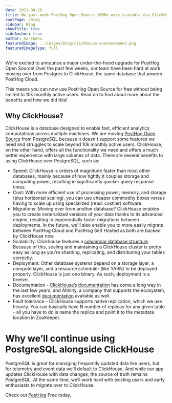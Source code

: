 ```yaml
---
date: 2021-08-20
title: We just made PostHog Open Source 1000x more scalable via ClickHouse
rootPage: /blog
sidebar: Blog
showTitle: true
hideAnchor: true
author: mo-shehu
featuredImage: ../images/blog/clickhouse-announcement.png
featuredImageType: full
---
```

We're excited to announce a major under-the-hood upgrade for PostHog Open Source! Over the past few weeks, our team have been hard at work moving over from Postgres to ClickHouse, the same database that powers PostHog Cloud.

This means you can now use PostHog Open Source for free without being limited to 10k monthly active users. Read on to find about more about the benefits and how we did this!

## Why ClickHouse?

ClickHouse is a database designed to enable fast, efficient analytics computations across multiple machines. We are moving [PostHog Open Source](https://github.com/PostHog/posthog) from PostgreSQL because it doesn't support some features we need and struggles to scale beyond 10k monthly active users. ClickHouse, on the other hand, offers all the functionality we need and offers a much better experience with large volumes of data.
There are several benefits to using ClickHouse over PostgreSQL, such as:
* Speed: ClickHouse is orders of magnitude faster than most other databases, mainly because of how tightly it couples storage and computing power, resulting in significantly quicker query response times.
* Cost: With more efficient use of processing power, memory, and storage (plus horizontal scaling), you can use cheaper commodity boxes versus having to scale up using specialized (read: costlier) software.
* Migrations: Moving over from another database? ClickHouse enables you to create materialized versions of your data thanks to its advanced engine, resulting in exponentially faster migrations between deployments. In the future, we'll also enable you to more easily migrate between PostHog Cloud and PostHog Self Hosted as both are backed by ClickHouse now.
* Scalability: Clickhouse features a [columnnar database structure](https://clickhouse.tech/docs/en/faq/general/columnar-database/). Because of this, scaling and maintaining a ClickHouse cluster is pretty easy as long as you’re sharding, replicating, and distributing your tables correctly.
* Deployment: Other database systems depend on a storage layer, a compute layer, and a resource scheduler (like YARN) to be deployed properly. ClickHouse is just one binary. As such, deployment is a breeze.
* Documentation - [ClickHouse’s documentation](https://clickhouse.tech/docs/en/) has come a long way in the last few years, and Altinity, a company that supports the ecosystem, has excellent [documentation](https://docs.altinity.com/) available as well.
* Fault tolerance - ClickHouse supports native replication, which we use heavily. You can basically have N number of replicas for any given table - all you have to do is name the replica and point it to the metadata location in ZooKeeper.

# Why we’ll continue using PostgreSQL alongside ClickHouse

PostgreSQL is great for managing frequently updated data like users, but for telemetry and event data we’ll default to ClickHouse. And while our app updates ClickHouse with data changes, the source of truth remains PostgreSQL. At the same time, we’ll work hard with existing users and early enthusiasts to migrate over to ClickHouse.

Check out [PostHog](https://posthog.com/docs/self-host) Free today.
